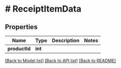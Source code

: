 # # ReceiptItemData

## Properties

Name | Type | Description | Notes
------------ | ------------- | ------------- | -------------
**productId** | **int** |  |

[[Back to Model list]](../../README.md#models) [[Back to API list]](../../README.md#endpoints) [[Back to README]](../../README.md)
